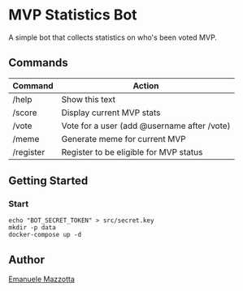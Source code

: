 # MVP Statistics Bot

A simple bot that collects statistics on who's been voted MVP.

## Commands

|Command|Action|
|---|---|
|/help|Show this text|
|/score|Display current MVP stats|
|/vote|Vote for a user (add @username after /vote)|
|/meme|Generate meme for current MVP|
|/register|Register to be eligible for MVP status|

## Getting Started

### Start

```
echo "BOT_SECRET_TOKEN" > src/secret.key
mkdir -p data
docker-compose up -d
```

## Author

[Emanuele Mazzotta](mailto:hello@mazzotta.me)
